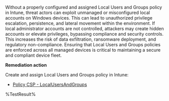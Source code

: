 Without a properly configured and assigned Local Users and Groups policy in Intune, threat actors can exploit unmanaged or misconfigured local accounts on Windows devices. This can lead to unauthorized privilege escalation, persistence, and lateral movement within the environment. If local administrator accounts are not controlled, attackers may create hidden accounts or elevate privileges, bypassing compliance and security controls. This increases the risk of data exfiltration, ransomware deployment, and regulatory non-compliance. Ensuring that Local Users and Groups policies are enforced across all managed devices is critical to maintaining a secure and compliant device fleet.

**Remediation action**

Create and assign Local Users and Groups policy in Intune: 
- [Policy CSP - LocalUsersAndGroups](https://learn.microsoft.com/windows/client-management/mdm/policy-csp-localusersandgroups) 

<!--- Results --->
%TestResult%


  